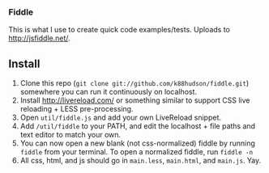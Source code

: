 ### Fiddle

This is what I use to create quick code examples/tests.
Uploads to http://jsfiddle.net/.

## Install
1. Clone this repo (`git clone git://github.com/k88hudson/fiddle.git`) somewhere you can run it continuously on localhost.
2. Install http://livereload.com/ or something similar to support CSS live reloading + LESS pre-processing.
3. Open `util/fiddle.js` and add your own LiveReload snippet.
4. Add `/util/fiddle` to your PATH, and edit the localhost + file paths and text editor to match your own.
5. You can now open a new blank (not css-normalized) fiddle by running `fiddle` from your terminal. To open a normalized fiddle, run `fiddle -n`
6. All css, html, and js should go in `main.less`, `main.html`, and `main.js`. Yay.
